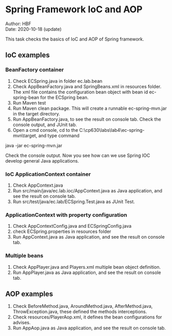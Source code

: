 # Spring Framework IoC and AOP
Author: HBF  
Date: 2020-10-18 (update)  

This task checks the basics of IoC and AOP of Spring framework.


## IoC examples

### BeanFactory container

1. Check ECSpring.java in folder ec.lab.bean
2. Check AppBeanFactory.java and SpringBeans.xml in resources folder. The xml file contains the configuration bean object with bean id ec-spring-bean for the ECSpring bean.
3. Run Maven test
4. Run Maven clean package. This will create a runnable ec-spring-mvn.jar in the target directory.
5. Run AppBeanFactory.java, to see the result on console tab. Check the console output, and JUnit tab. 
6. Open a cmd console, cd to the C:\cp630\labs\lab4\ec-spring-mvn\target, and type command

java -jar  ec-spring-mvn.jar

Check the console output. Now you see how can we use Spring IOC develop general Java applications. 

### IoC ApplicationContext container

1. Check AppContext.java
2. Run src/main/java/ec.lab.ioc/AppContext.java as Java application, and see the result on console tab.
3. Run src/test/java/ec.lab/ECSpring.Test.java as JUnit Test. 

### ApplicationContext with property configuration

1. Check AppContextConfig.java and ECSpringConfig.java
2. check ECSpring.properties in resources folder
3. Run AppContext.java as Java application, and see the result on console tab.

### Multiple beans

1. Check AppPlayer.java and Players.xml multiple bean object definition.
2. Run AppPlayer.java as Java application, and see the result on console tab.

## AOP examples

1. Check BeforeMethod.java, AroundMethod.java, AfterMethod.java, ThrowException.java, these defined the methods interceptions.
2. Check resources/PlayerAop.xml, it defines the bean configurations for advises.
3. Run AppAop.java as Java application, and see the result on console tab. 

